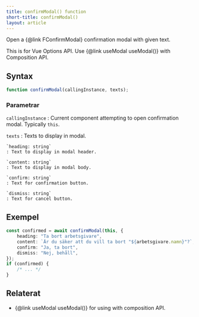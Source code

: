 ```yaml
---
title: confirmModal() function
short-title: confirmModal()
layout: article
---
```


Open a {@link FConfirmModal} confirmation modal with given text.

This is for Vue Options API.
Use {@link useModal useModal()} with Composition API.

## Syntax

```ts
function confirmModal(callingInstance, texts);
```

### Parametrar

`callingInstance`
: Current component attempting to open confirmation modal. Typically `this`.

`texts`
: Texts to display in modal.

    `heading: string`
    : Text to display in modal header.

    `content: string`
    : Text to display in modal body.

    `confirm: string`
    : Text for confirmation button.

    `dismiss: string`
    : Text for cancel button.

## Exempel

```ts
const confirmed = await confirmModal(this, {
    heading: "Ta bort arbetsgivare",
    content: `Är du säker att du vill ta bort "${arbetsgivare.namn}"?`,
    confirm: "Ja, ta bort",
    dismiss: "Nej, behåll",
});
if (confirmed) {
    /* ... */
}
```

## Relaterat

-   {@link useModal useModal()} for using with composition API.
